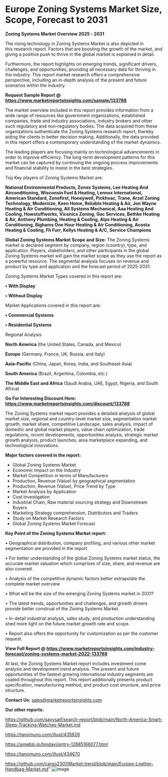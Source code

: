 # Europe Zoning Systems Market Size, Scope, Forecast to 2031

<Strong> Zoning Systems Market Overview 2025 - 2031</strong>

The rising technology in Zoning Systems Market is also depicted in this research report. Factors that are boosting the growth of the market, and giving a positive push to thrive in the global market is explained in detail.

Furthermore, the report highlights on emerging trends, significant drivers, challenges, and opportunities, providing all necessary data for thriving in the industry. This report market research offers a comprehensive perspective, including an in-depth analysis of the present and future scenarios within the industry.

<strong>Request Sample Report @ <a href=https://www.marketreportsinsights.com/sample/133788>https://www.marketreportsinsights.com/sample/133788</a></strong>

The market overview included in this report provides information from a wide range of resources like government organizations, established companies, trade and industry associations, industry brokers and other such regulatory and non-regulatory bodies. The data acquired from these organizations authenticate the Zoning Systems research report, thereby aiding the clients in better decision making. Additionally, the data provided in this report offers a contemporary understanding of the market dynamics.

The leading players are focusing mainly on technological advancements in order to improve efficiency. The long-term development patterns for this market can be captured by continuing the ongoing process improvements and financial stability to invest in the best strategies.

Top Key players of Zoning Systems Market are:

<strong>National Environmental Products, Zonex Systems, Lee Heating And Airconditioning, Wisconsin Fuel & Heating, Lennox International, American Standard, Zonefirst, Honeywell, Pickhvac, Trane, Arzel Zoning Technology, Modernize, Keen Home, Reliable Heating & Air, Jon Wayne Heating & Air Conditioning, All Systems Mechanical, Aaa Heating And Cooling, Howstuffworks, Viconics Zoning, Gac Services, Bethke Heating & Air, Anthony Plumbing, Heating & Cooling, Alps Heating & Air Conditioning, Bighams One Hour Heating & Air Conditioning, Acosta Heating & Cooling, Fh Furr, Kellys Heating & A/C, Service Champions</strong>

<strong><b>Global Zoning Systems Market Scope and Size:</b></strong>
The Zoning Systems market is declared segment by company, region (country), type, and application. Players, stakeholders, and other participants in the global Zoning Systems market will gain the market scope as they use the report as a powerful resource. The segmental analysis focuses on revenue and product by type and application and the forecast period of 2025-2031.

Zoning Systems Market Types covered in this report are:

<strong>• With Display

• Without Display</strong>

Market Applications covered in this report are:

<strong>• Commercial Systems

• Residential Systems</strong> 

Regional Analysis

<strong>North America</strong> (the United States, Canada, and Mexico)

<strong>Europe</strong> (Germany, France, UK, Russia, and Italy)

<strong>Asia-Pacific</strong> (China, Japan, Korea, India, and Southeast Asia)

<strong>South America</strong> (Brazil, Argentina, Colombia, etc.)

<strong>The Middle East and Africa</strong> (Saudi Arabia, UAE, Egypt, Nigeria, and South Africa)

<strong>Go For Interesting Discount Here: <a href=https://www.marketreportsinsights.com/discount/133788>https://www.marketreportsinsights.com/discount/133788</a></strong>

The Zoning Systems market report provides a detailed analysis of global market size, regional and country-level market size, segmentation market growth, market share, competitive Landscape, sales analysis, impact of domestic and global market players, value chain optimization, trade regulations, recent developments, opportunities analysis, strategic market growth analysis, product launches, area marketplace expanding, and technological innovations.

<strong><b>Major factors covered in the report:</b></strong>
<ul>
  <li>Global Zoning Systems Market </li>
  <li>Economic Impact on the Industry</li>
  <li>Market Competition in terms of Manufacturers</li>
  <li>Production, Revenue (Value) by geographical segmentation</li>
  <li>Production, Revenue (Value), Price Trend by Type</li>
  <li>Market Analysis by Application</li>
  <li>Cost Investigation</li>
  <li>Industrial Chain, Raw material sourcing strategy and Downstream Buyers</li>
  <li>Marketing Strategy comprehension, Distributors and Traders</li>
  <li>Study on Market Research Factors</li>
  <li>Global Zoning Systems Market Forecast</li>
</ul>

<strong><b>Key Point of the Zoning Systems Market report:</b></strong>

• Geographical distribution, company profiling, and various other market segmentation are provided in the report.

• For better understanding of the global Zoning Systems market status, the accurate market valuation which comprises of size, share, and revenue are also covered.

• Analysis of the competitive dynamic factors better extrapolate the complete market overview

• What will be the size of the emerging Zoning Systems market in 2031?

• The latest trends, opportunities and challenges, and growth drivers provide better construal of the Zoning Systems Market.

• In-detail industrial analysis, sales study, and production understanding shed more light on the future market growth rate and scope.

• Report also offers the opportunity for customization as per the customer request.

<strong><b>View Full Report @ <a href=https://www.marketreportsinsights.com/industry-forecast/zoning-systems-market-2022-133788>https://www.marketreportsinsights.com/industry-forecast/zoning-systems-market-2022-133788</a></b></strong>


At last, the Zoning Systems Market report includes investment come analysis and development trend analysis. The present and future opportunities of the fastest growing international industry segments are coated throughout this report. This report additionally presents product specification, manufacturing method, and product cost structure, and price structure.

<strong>Contact Us:</strong>
sales@marketreportsinsights.com

<strong>Our other reports:</strong>

<a href=https://github.com/sayysaif/search-report/blob/main/North-America-Smart-Sleep-Tracking-Watches-Market.md>https://github.com/sayysaif/search-report/blob/main/North-America-Smart-Sleep-Tracking-Watches-Market.md</a>

<a href=https://tanomuno.com/illust/435826>https://tanomuno.com/illust/435826</a>

<a href=https://ameblo.jp/hindavi/entry-12885166077.html>https://ameblo.jp/hindavi/entry-12885166077.html</a>

<a href=https://tanomuno.com/illust/434670>https://tanomuno.com/illust/434670</a>

<a href=https://github.com/cargo2301/Market-trend/blob/main/Europe-Leather-Handbag-Market.md>https://github.com/cargo2301/Market-trend/blob/main/Europe-Leather-Handbag-Market.md</a>"
![image](https://github.com/user-attachments/assets/43537f86-b16f-4b16-9882-46415f690b22)
